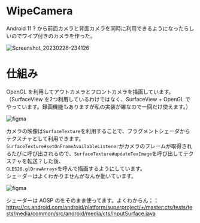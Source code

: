 # WipeCamera
Android 11 ? から前面カメラと背面カメラを同時に利用できるようになったらしいのでワイプ付きのカメラを作った。  

![Screenshot_20230226-234126](https://user-images.githubusercontent.com/32033405/221417706-a958033d-fd7a-4fcc-b4a4-52bcdd6d7fed.jpg)

# 仕組み
OpenGL を利用してアウトカメラとフロントカメラを描画しています。  
（SurfaceView を2つ利用しているわけではなく、SurfaceView + OpenGL でやっています。録画機能もありますが私の実装が雑なので一回だけ使えます。）

![figma](https://user-images.githubusercontent.com/32033405/221419726-ca7bc872-1581-4b96-9c6c-ac9f1013cbfa.png)

カメラの映像は`SurfaceTexture`を利用することで、フラグメントシェーダからテクスチャとして利用できます。  
`SurfaceTexture#setOnFrameAvailableListener`がカメラのフレームが取得されるたびに呼び出されるので、`SurfaceTexture#updateTexImage`を呼び出してテクスチャを転送？した後、  
`GLES20.glDrawArrays`を呼んで描画するようにしています。  
シェーダーはよくわかりませんがなんか動いています。

![figma](https://user-images.githubusercontent.com/32033405/221419912-2eb50cbc-c255-4c5f-96d7-1ee2356159d3.png)

シェーダーは AOSP のをそのまま使ってます。よくわからん；；  
https://cs.android.com/android/platform/superproject/+/master:cts/tests/tests/media/common/src/android/media/cts/InputSurface.java
